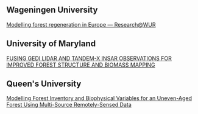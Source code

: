 
## Wageningen University

[Modelling forest regeneration in Europe — Research@WUR](https://research.wur.nl/en/publications/modelling-forest-regeneration-in-europe)

## University of Maryland

[FUSING GEDI LIDAR AND TANDEM-X INSAR OBSERVATIONS FOR IMPROVED FOREST STRUCTURE AND BIOMASS MAPPING](https://drum.lib.umd.edu/items/02d22986-c09c-4989-aa1f-80610e0791a7)

## Queen's University

[Modelling Forest Inventory and Biophysical Variables for an Uneven-Aged Forest Using Multi-Source Remotely-Sensed Data](https://qspace.library.queensu.ca/items/76f9dcfa-3bd1-4c62-b2e8-bcc541f9764e)